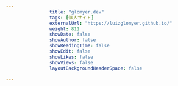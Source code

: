 ---
                title: "glomyer.dev"
                tags: [個人サイト]
                externalUrl: "https://luizglomyer.github.io/"
                weight: 811
                showDate: false
                showAuthor: false
                showReadingTime: false
                showEdit: false
                showLikes: false
                showViews: false
                layoutBackgroundHeaderSpace: false
                ---

